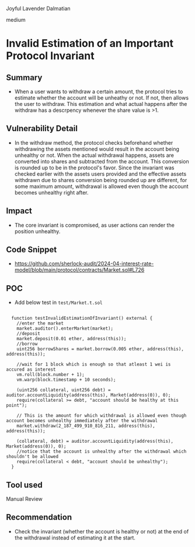 Joyful Lavender Dalmatian

medium

# Invalid Estimation of an Important Protocol Invariant

## Summary
- When a user wants to withdraw a certain amount, the protocol tries to estimate whether the account will be unheathy or not. If not, then allows the user to withdraw. This estimation and what actual happens after the withdraw has a descrpency whenever the share value is >1. 

## Vulnerability Detail
- In the withdraw method, the protocol checks beforehand whether withdrawing the assets mentioned would result in the account being unhealthy or not. When the actual withdrawal happens, assets are converted into shares and subtracted from the account. This conversion is rounded up to be in the protocol's favor. Since the invariant was checked earlier with the assets users provided and the effective assets withdrawn due to shares conversion being rounded up are different, for some maximum amount, withdrawal is allowed even though the account becomes unhealthy right after.
    
## Impact
- The core invariant is compromised, as user actions can render the position unhealthy.

## Code Snippet
- https://github.com/sherlock-audit/2024-04-interest-rate-model/blob/main/protocol/contracts/Market.sol#L726

## POC
- Add below test in `test/Market.t.sol`
```solidity

  function testInvalidEstimationOfInvariant() external {
    //enter the market
    market.auditor().enterMarket(market);
    //deposit
    market.deposit(0.01 ether, address(this));
    //borrow
    uint256 borrowShares = market.borrow(0.005 ether, address(this), address(this));

    //wait for 1 block which is enough so that atleast 1 wei is accured as interest
    vm.roll(block.number + 1);
    vm.warp(block.timestamp + 10 seconds);

    (uint256 collateral, uint256 debt) = auditor.accountLiquidity(address(this), Market(address(0)), 0);
    require(collateral >= debt, "account should be healthy at this point");

    // This is the amount for which withdrawal is allowed even though account becomes unhealthy immediately after the withdrawal
    market.withdraw(2_187_499_910_816_211, address(this), address(this));

    (collateral, debt) = auditor.accountLiquidity(address(this), Market(address(0)), 0);
    //notice that the account is unhealthy after the withdrawal which shouldn't be allowed
    require(collateral < debt, "account should be unhealthy");
  }

```
## Tool used
Manual Review

## Recommendation
- Check the invariant (whether the account is healthy or not) at the end of the withdrawal instead of estimating it at the start.
